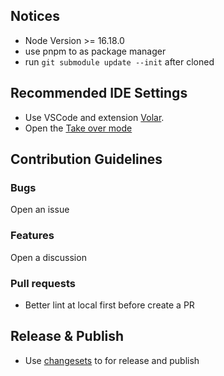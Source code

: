 ## Notices

- Node Version >= 16.18.0
- use pnpm to as package manager
- run `git submodule update --init` after cloned

## Recommended IDE Settings

* Use VSCode and extension [Volar](https://github.com/johnsoncodehk/volar). 
* Open the [Take over mode](https://vuejs.org/guide/typescript/overview.html#takeover-mode)

## Contribution Guidelines

### Bugs

Open an issue

### Features

Open a discussion

### Pull requests

* Better lint at local first before create a PR

## Release & Publish

* Use [changesets](https://github.com/changesets/changesets) to for release and publish